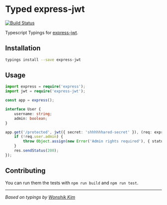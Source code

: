 # Typed express-jwt
[![Build Status](https://travis-ci.org/types/npm-express-jwt.svg?branch=master)](https://travis-ci.org/types/npm-express-jwt)

Typescript Typings for [express-jwt](https://github.com/auth0/express-jwt).

## Installation
```sh
typings install --save express-jwt
```

## Usage

```ts
import express = require('express');
import jwt = require('express-jwt');

const app = express();

interface User {
    username: string;
    admin: boolean;
}

app.get('/protected', jwt({ secret: 'shhhhhhared-secret' }), (req: express.Request & jwt.Authenticated<User>, res: express.Response) {
    if (!req.user.admin) {
        throw Object.assign(new Error('Admin rights required'), { status: 401 });
    }
    res.sendStatus(200);
});

```


## Contributing
You can run them the tests with `npm run build` and `npm run test`.

--------------------------------

_Based on typings by [Wonshik Kim](https://github.com/wokim/)_
